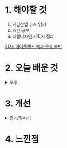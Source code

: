 
# 1. 해야할 것

1. 게임산업 뉴스 읽기 
2. 개인 공부  
3. 레벨디자인 기획서 정리

[기사: 메이플랜드 핵과 운영 불만](https://www.gameple.co.kr/news/articleView.html?idxno=208792)


# 2. 오늘 배운 것


<details>
<summary>오후</summary>

![image](https://github.com/JM94Ent/TIL-WIL/assets/143363550/ea1e5241-95d5-4797-8d72-76d0a8db294e)

</details>




# 3. 개선


<details>
<summary>접기/펼치기</summary>


</details>



# 4. 느낀점


